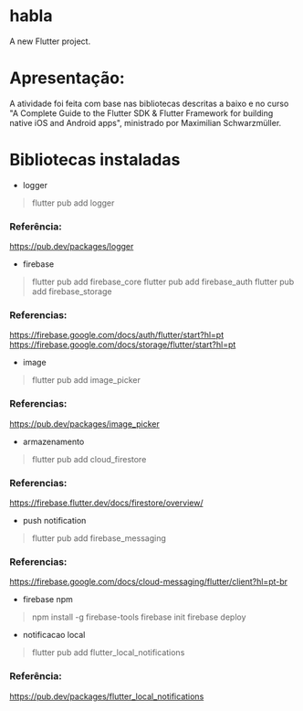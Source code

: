 # habla

A new Flutter project.


# Apresentação:
A atividade foi feita com base nas bibliotecas descritas a baixo e no curso "A Complete Guide to the Flutter SDK &amp; Flutter Framework for building native iOS and Android apps", ministrado por Maximilian Schwarzmüller. 



# Bibliotecas instaladas


* logger
> flutter pub add logger
### Referência:
https://pub.dev/packages/logger


* firebase
> flutter pub add firebase_core
> flutter pub add firebase_auth
> flutter pub add firebase_storage

### Referencias:
https://firebase.google.com/docs/auth/flutter/start?hl=pt
https://firebase.google.com/docs/storage/flutter/start?hl=pt


* image
> flutter pub add image_picker

### Referencias:
https://pub.dev/packages/image_picker


* armazenamento
> flutter pub add cloud_firestore

### Referencias:
https://firebase.flutter.dev/docs/firestore/overview/


* push notification
> flutter pub add firebase_messaging

### Referencias:
https://firebase.google.com/docs/cloud-messaging/flutter/client?hl=pt-br



* firebase npm
> npm install -g firebase-tools
> firebase init
> firebase deploy


* notificacao local
> flutter pub add flutter_local_notifications
### Referência:
https://pub.dev/packages/flutter_local_notifications
